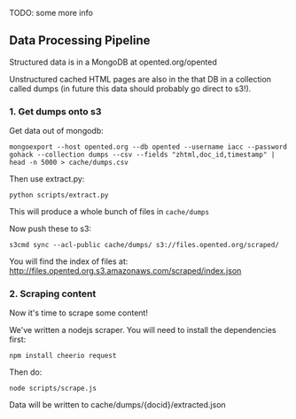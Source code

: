 TODO: some more info

## Data Processing Pipeline

Structured data is in a MongoDB at opented.org/opented

Unstructured cached HTML pages are also in the that DB in a collection called dumps (in future this data should probably go direct to s3!).

### 1. Get dumps onto s3

Get data out of mongodb:

    mongoexport --host opented.org --db opented --username iacc --password gohack --collection dumps --csv --fields "zhtml,doc_id,timestamp" | head -n 5000 > cache/dumps.csv

Then use extract.py:

    python scripts/extract.py

This will produce a whole bunch of files in `cache/dumps`

Now push these to s3:

    s3cmd sync --acl-public cache/dumps/ s3://files.opented.org/scraped/

You will find the index of files at: <http://files.opented.org.s3.amazonaws.com/scraped/index.json>

### 2. Scraping content

Now it's time to scrape some content!

We've written a nodejs scraper. You will need to install the dependencies first:

    npm install cheerio request

Then do:

    node scripts/scrape.js

Data will be written to cache/dumps/{docid}/extracted.json

